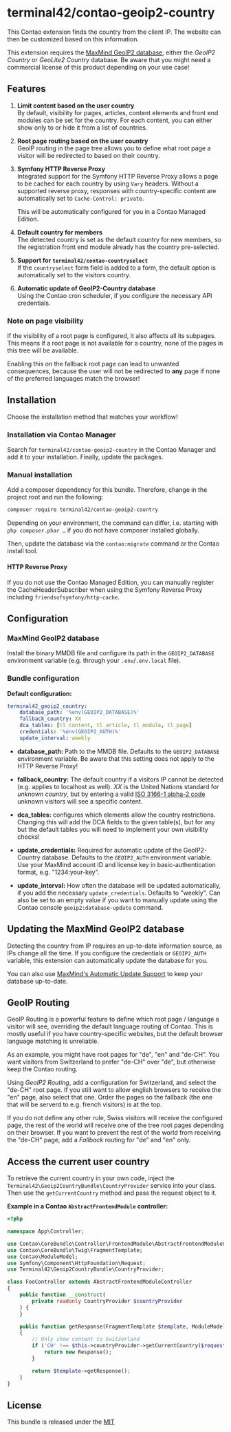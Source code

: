 
# terminal42/contao-geoip2-country

This Contao extension finds the country from the client IP.
The website can then be customized based on this information.

This extension requires the [MaxMind GeoIP2 database](https://www.maxmind.com/en/geoip2-databases),
either the _GeoIP2 Country_ or _GeoLite2 Country_ database. Be aware that you might
need a commercial license of this product depending on your use case!


## Features

1. **Limit content based on the user country**<br>
   By default, visibility for pages, articles, content elements and front end modules can be set for the country.
   For each content, you can either show only to or hide it from a list of countries.


2. **Root page routing based on the user country**<br>
   GeoIP routing in the page tree allows you to define what root page a visitor will be redirected
   to based on their country.


3. **Symfony HTTP Reverse Proxy**<br>
   Integrated support for the Symfony HTTP Reverse Proxy allows a page to be cached
   for each country by using `Vary` headers. Without a supported reverse proxy, responses with
   country-specific content are automatically set to `Cache-Control: private`.

   This will be automatically configured for you in a Contao Managed Edition.


4. **Default country for members**<br>
   The detected country is set as the default country for new members, so the registration front end module
   already has the country pre-selected.


5. **Support for `terminal42/contao-countryselect`**<br>
   If the `countryselect` form field is added to a form, the default option is automatically
   set to the visitors country.


6. **Automatic update of GeoIP2-Country database**<br>
   Using the Contao cron scheduler, if you configure the necessary API credentials.


### Note on page visibility

If the visibility of a root page is configured, it also affects all its subpages. This means
if a root page is not available for a country, none of the pages in this tree will be available.

Enabling this on the fallback root page can lead to unwanted consequences, because the user will
not be redirected to **any** page if none of the preferred languages match the browser!


## Installation

Choose the installation method that matches your workflow!

### Installation via Contao Manager

Search for `terminal42/contao-geoip2-country` in the Contao Manager and add it to your installation. Finally, update the
packages.

### Manual installation

Add a composer dependency for this bundle. Therefore, change in the project root and run the following:

```bash
composer require terminal42/contao-geoip2-country
```

Depending on your environment, the command can differ, i.e. starting with `php composer.phar …` if you do not have
composer installed globally.

Then, update the database via the `contao:migrate` command or the Contao install tool.

#### HTTP Reverse Proxy

If you do not use the Contao Managed Edition, you can manually register the CacheHeaderSubscriber when using
the Symfony Reverse Proxy including `friendsofsymfony/http-cache`.


## Configuration

### MaxMind GeoIP2 database

Install the binary MMDB file and configure its path in the `GEOIP2_DATABASE` environment variable
(e.g. through your `.env`/`.env.local` file).

### Bundle configuration

**Default configuration:**
```yaml
terminal42_geoip2_country:
    database_path: '%env(GEOIP2_DATABASE)%'
    fallback_country: XX
    dca_tables: [tl_content, tl_article, tl_module, tl_page]
    credentials: '%env(GEOIP2_AUTH)%'
    update_interval: weekly
```

- **database_path:** Path to the MMDB file. Defaults to the `GEOIP2_DATABASE` environment variable.
    Be aware that this setting does not apply to the HTTP Reverse Proxy!

- **fallback_country:** The default country if a visitors IP cannot be detected (e.g. applies to localhost as well).
    _XX_ is the United Nations standard for _unknown country_, but by entering a valid
    [ISO 3166-1 alpha-2 code](https://en.wikipedia.org/wiki/ISO_3166-1_alpha-2) unknown visitors will see a specific content.

- **dca_tables:** configures which elements allow the country restrictions. Changing this will add the DCA fields to the
    given table(s), but for any but the default tables you will need to implement your own visibility checks!

- **update_credentials:** Required for automatic update of the GeoIP2-Country database.
    Defaults to the `GEOIP2_AUTH` environment variable. Use your MaxMind account ID and license key in
    basic-authentication format, e.g. "1234:your-key".

- **update_interval:** How often the database will be updated automatically, if you add the necessary
    `update_credentials`. Defaults to "weekly". Can also be set to an empty value if you want to manually
    update using the Contao console `geoip2:database-update` command.


## Updating the MaxMind GeoIP2 database

Detecting the country from IP requires an up-to-date information source, as
IPs change all the time. If you configure the credentials or `GEOIP2_AUTH` variable,
this extension can automatically update the database for you.

You can also use [MaxMind's Automatic Update Support](https://dev.maxmind.com/geoip/geoipupdate/) to keep your database up-to-date.


## GeoIP Routing

GeoIP Routing is a powerful feature to define which root page / language a visitor will see,
overriding the default language routing of Contao. This is mostly useful if you have
country-specific websites, but the default browser language matching is unreliable.

As an example, you might have root pages for "de", "en" and "de-CH". You want visitors from Switzerland
to prefer "de-CH" over "de", but otherwise keep the Contao routing.

Using _GeoIP2 Routing_, add a configuration for Switzerland, and select the "de-CH" root page. If you still
want to allow english browsers to receive the "en" page, also select that one. Order the pages so the fallback
(the one that will be serverd to e.g. french visitors) is at the top.

If you do not define any other rule, Swiss visitors will receive the configured page,
the rest of the world will receive one of the tree root pages depending on their browser.
If you want to prevent the rest of the world from receiving the "de-CH" page, add a _Fallback_ routing
for "de" and "en" only.


## Access the current user country

To retrieve the current country in your own code, inject the `Terminal42\Geoip2CountryBundle\CountryProvider` service
into your class. Then use the `getCurrentCountry` method and pass the request object to it.

**Example in a Contao `AbstractFrontendModule` controller:**

```php
<?php

namespace App\Controller;

use Contao\CoreBundle\Controller\FrontendModule\AbstractFrontendModuleController;
use Contao\CoreBundle\Twig\FragmentTemplate;
use Contao\ModuleModel;
use Symfony\Component\HttpFoundation\Request;
use Terminal42\Geoip2CountryBundle\CountryProvider;

class FooController extends AbstractFrontendModuleController
{
    public function __construct(
        private readonly CountryProvider $countryProvider
    ) {
    }

    public function getResponse(FragmentTemplate $template, ModuleModel $model, Request $request): Response
    {
        // Only show content to Switzerland
        if ('CH' !== $this->countryProvider->getCurrentCountry($request)) {
            return new Response();
        }

        return $template->getResponse();
    }
}
```


## License

This bundle is released under the [MIT](LICENSE)

